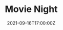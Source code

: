 ---
display_title: "Movie Night"
title: "Movie Night"
date: 2021-09-16T17:00:00Z
draft: false
layout: event
poster: "images/event_posters/2021-2022/movienight.jpg"
poster_cover: "contain"
poster_position: "center"
short_description: "Join us for movie night!"
start_time: "6:00 - 8:00 PM EDT"
location: "Link Coming Soon"
location_link: "#TBD"
background: "images/orientation2018-min.jpeg"
publishdate: 2021-01-01
tags:
- weekofawesome2021
---